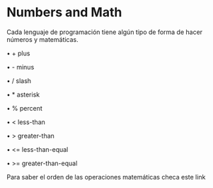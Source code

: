 # Numbers and Math

Cada lenguaje de programación tiene algún tipo de forma de hacer números y matemáticas.

• + plus

• - minus

• / slash

• * asterisk

• % percent

• < less-than

• > greater-than

• <= less-than-equal

• >= greater-than-equal

Para saber el orden de las operaciones matemáticas checa este link 

